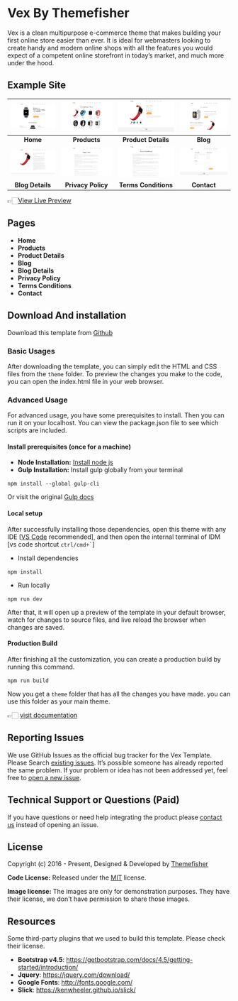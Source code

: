 # Vex By Themefisher

Vex is a clean multipurpose e-commerce theme that makes building your first online store easier than ever. It is ideal for webmasters looking to create handy and modern online shops with all the features you would expect of a competent online storefront in today’s market, and much more under the hood.

<!-- demo -->
## Example Site

| [![](vex-main/screenshots/home.jpg)](https://demo.themefisher.com/vex/) | [![](vex-main/screenshots/products.jpg)](https://demo.themefisher.com/vex/products.html) | [![](vex-main/screenshots/pro-d.jpg)](https://demo.themefisher.com/vex/product-details.html) | [![](vex-main/screenshots/blogs.jpg)](https://demo.themefisher.com/vex/blog.html) |
|:---:|:---:|:---:|:---:|
| **Home**  | **Products**  | **Product Details** | **Blog** |
| [![](vex-main/screenshots/blog-d.jpg)](https://demo.themefisher.com/vex/blog-details.html) | [![](vex-main/screenshots/privacy.jpg)](https://demo.themefisher.com/vex/privacy-policy.html) | [![](vex-main/screenshots/terms.jpg)](https://demo.themefisher.com/vex/terms-conditions.html) | [![](vex-main/screenshots/contact.jpg)](https://demo.themefisher.com/vex/contact.html) |
| **Blog Details**  | **Privacy Policy**  | **Terms Conditions** | **Contact** |

👉🏻[View Live Preview](https://demo.themefisher.com/vex/)

<!-- resources -->
## Pages

* **Home**
* **Products**
* **Product Details**
* **Blog**
* **Blog Details**
* **Privacy Policy**
* **Terms Conditions**
* **Contact**

<!-- download -->
## Download And installation

Download this template from [Github](https://github.com/themefisher/vex/archive/main.zip)

<!-- installation -->
### Basic Usages

After downloading the template, you can simply edit the HTML and CSS files from the `theme` folder. To preview the changes you make to the code, you can open the index.html file in your web browser.

### Advanced Usage

For advanced usage, you have some prerequisites to install. Then you can run it on your localhost. You can view the package.json file to see which scripts are included.

#### Install prerequisites (once for a machine)

* **Node Installation:** [Install node js](https://nodejs.org/en/download/)
* **Gulp Installation:** Install gulp globally from your terminal

```
npm install --global gulp-cli
```

Or visit the original [Gulp docs](https://gulpjs.com/docs/en/getting-started/quick-start)

#### Local setup

After successfully installing those dependencies, open this theme with any IDE [[VS Code](https://code.visualstudio.com/) recommended], and then open the internal terminal of IDM [vs code shortcut <code>ctrl/cmd+\`</code>]

* Install dependencies

```
npm install
```

* Run locally

```
npm run dev
```

After that, it will open up a preview of the template in your default browser, watch for changes to source files, and live reload the browser when changes are saved.

#### Production Build

After finishing all the customization, you can create a production build by running this command.

```
npm run build
```

Now you get a `theme` folder that has all the changes you have made. you can use this folder as your main theme.

👉🏻 [visit documentation](https://docs.themefisher.com/vex/)

<!-- reporting issue -->
## Reporting Issues

We use GitHub Issues as the official bug tracker for the Vex Template. Please Search [existing issues](https://github.com/themefisher/vex/issues). It’s possible someone has already reported the same problem.
If your problem or idea has not been addressed yet, feel free to [open a new issue](https://github.com/themefisher/vex/issues).

<!-- support -->
## Technical Support or Questions (Paid)

If you have questions or need help integrating the product please [contact us](mailto:mehedi@themefisher.com) instead of opening an issue.

<!-- licence -->
## License

Copyright (c) 2016 - Present, Designed & Developed by [Themefisher](https://themefisher.com)

**Code License:** Released under the [MIT](https://github.com/themefisher/vex/blob/main/LICENSE) license.

**Image license:** The images are only for demonstration purposes. They have their license, we don't have permission to share those images.

<!-- resources -->
## Resources

Some third-party plugins that we used to build this template. Please check their license.

* **Bootstrap v4.5**: <https://getbootstrap.com/docs/4.5/getting-started/introduction/>
* **Jquery**: <https://jquery.com/download/>
* **Google Fonts**: <http://fonts.google.com/>
* **Slick**: <https://kenwheeler.github.io/slick/>
